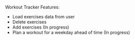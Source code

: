 Workout Tracker Features:

- Load exercises data from user
- Delete exercises
- Add exercises (In progress)
- Plan a workout for a weekday ahead of time (In progress)
